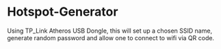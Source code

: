 # Hotspot-Generator
Using TP_Link Atheros USB Dongle, this will set up a chosen SSID name, generate random password and allow one to connect to wifi via QR code.
